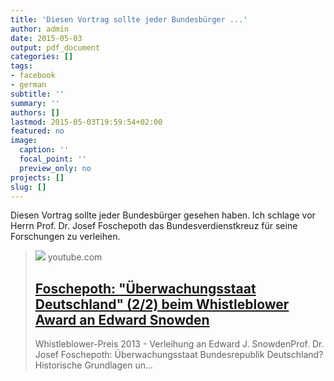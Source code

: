 ```yaml
---
title: 'Diesen Vortrag sollte jeder Bundesbürger ...'
author: admin
date: 2015-05-03
output: pdf_document
categories: []
tags:
- facebook
- german
subtitle: ''
summary: ''
authors: []
lastmod: 2015-05-03T19:59:54+02:00
featured: no
image:
  caption: ''
  focal_point: ''
  preview_only: no
projects: []
slug: []
---
```

Diesen Vortrag sollte jeder Bundesbürger gesehen haben. Ich schlage vor Herrn Prof. Dr. Josef Foschepoth das Bundesverdienstkreuz für seine Forschungen zu verleihen.
> [![](https://i.ytimg.com/vi/uUmYipZJO8s/maxresdefault.jpg)](https://www.youtube.com/watch?v=uUmYipZJO8s)
> youtube.com
> ## [Foschepoth: "Überwachungsstaat Deutschland" (2/2) beim Whistleblower Award an Edward Snowden](https://www.youtube.com/watch?v=uUmYipZJO8s)
>
>Whistleblower-Preis 2013 - Verleihung an Edward J. SnowdenProf. Dr. Josef Foschepoth: Überwachungsstaat Bundesrepublik Deutschland? Historische Grundlagen un...

